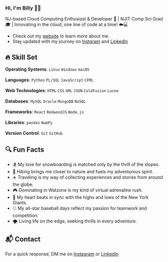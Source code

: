 ### Hi, I'm Billy 👋🏽
NJ-based Cloud Computing Enthusiast & Developer 🚀 | NJIT Comp Sci Grad 🎓 | Innovating in the cloud, one line of code at a time! ☁️💻
* Check out my [website]() to learn more about me.
* Stay updated with my journey on [Instgram](https://www.instagram.com/__bg3/) and [LinkedIn](www.linkedin.com/in/billy-ramirez1)
## 🔥 Skill Set
**Operating Systems**: ```Linux```  ```Windows```  ```macOS```  
<br>
**Languages**: ```Python```  ```PL/SQL```  ```JavaScript```  ```CFML```  
<br>
**Web Technologies**: ```HTML```  ```CSS```  ```XML```  ```JSON```  ```ColdFusion```  ```Lucee```  
<br>
**Databases**: ```MySQL``` ```Oracle``` ```MongoDB``` ```NoSQL```  
<br>
**Frameworks**: ```React``` ```RedwoodJS``` ```Node.js```  
<br>
**Libraries**: ```pandas``` ```NumPy```  
<br>
**Version Control**: ```Git``` ```GitHub```  
## 🔍 Fun Facts
* 🏂 My love for snowboarding is matched only by the thrill of the slopes.
* 🥾 Hiking brings me closer to nature and fuels my adventurous spirit.
* ✈️ Traveling is my way of collecting experiences and stories from around the globe.
* 🎮 Dominating in Watzone is my kind of virtual adrenaline rush.
* 🏈 My heart beats in sync with the highs and lows of the New York Giants.
* ⚾ My all-star baseball days reflect my passion for teamwork and competition.
* 🌪️ Living life on the edge, seeking thrills in every adventure.
## 📬 Contact
For a quick response, DM me on [Instagram](https://www.instagram.com/__bg3/) or [LinkedIn](www.linkedin.com/in/billy-ramirez1)
